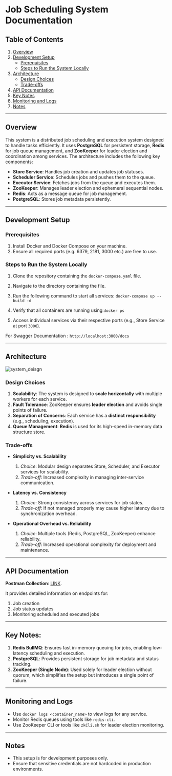 # Job Scheduling System Documentation

## Table of Contents  
1. [Overview](#overview)  
2. [Development Setup](#development-setup)  
   - [Prerequisites](#prerequisites)  
   - [Steps to Run the System Locally](#steps-to-run-the-system-locally)  
3. [Architecture](#architecture)  
   - [Design Choices](#design-choices)  
   - [Trade-offs](#trade-offs)  
4. [API Documentation](#api-documentation)  
5. [Key Notes](#key-notes)  
6. [Monitoring and Logs](#monitoring-and-logs)  
7. [Notes](#notes)  

---
## Overview

This system is a distributed job scheduling and execution system designed to handle tasks efficiently. It uses **PostgreSQL** for persistent storage, **Redis** for job queue management, and **ZooKeeper** for leader election and coordination among services. The architecture includes the following key components:

- **Store Service**: Handles job creation and updates job statuses.
- **Scheduler Service**: Schedules jobs and pushes them to the queue.
- **Executor Service**: Fetches jobs from the queue and executes them.
- **ZooKeeper**: Manages leader election and ephemeral sequential nodes.
- **Redis**: Acts as a message queue for job management.
- **PostgreSQL**: Stores job metadata persistently.

---

## Development Setup

### Prerequisites
1. Install Docker and Docker Compose on your machine.
2. Ensure all required ports (e.g. 6379, 2181, 3000 etc.) are free to use.

### Steps to Run the System Locally

1. Clone the repository containing the `docker-compose.yaml` file.
2. Navigate to the directory containing the file.
3. Run the following command to start all services: `docker-compose up --build -d`

4. Verify that all containers are running using:`docker ps`

5. Access individual services via their respective ports (e.g., Store Service at port `3000`).

For Swagger Documentation : 
```http://localhost:3000/docs```

---

## Architecture
![system_deisgn](https://pplx-res.cloudinary.com/image/upload/v1739254528/user_uploads/TCnQqHevDZIZXzN/image.jpg)
### Design Choices
1. **Scalability**: The system is designed to **scale horizontally** with multiple workers for each service.
2. **Fault Tolerance**: ZooKeeper ensures **leader election** and avoids single points of failure.
3. **Separation of Concerns**: Each service has a **distinct responsibility** (e.g., scheduling, execution).
4. **Queue Management**: **Redis** is used for its high-speed in-memory data structure store.

### Trade-offs
- **Simplicity vs. Scalability**
  1. *Choice*: Modular design separates Store, Scheduler, and Executor services for scalability.
  2. *Trade-off*: Increased complexity in managing inter-service communication.

- **Latency vs. Consistency**
  1. *Choice*: Strong consistency across services for job states.
  2. *Trade-off*: If not managed properly may cause higher latency due to synchronization overhead.

- **Operational Overhead vs. Reliability**
  1. *Choice*: Multiple tools (Redis, PostgreSQL, ZooKeeper) enhance reliability.
  2. *Trade-off*: Increased operational complexity for deployment and maintenance.

---


## API Documentation

**Postman Collection**: [LINK](https://documenter.getpostman.com/view/29155906/2sAYX9nfwU). 

It provides detailed information on endpoints for:
1. Job creation
2. Job status updates
3. Monitoring scheduled and executed jobs

---
## Key Notes:
  1. **Redis BullMQ**: Ensures fast in-memory queuing for jobs, enabling low-latency scheduling and execution.
  2. **PostgreSQL**: Provides persistent storage for job metadata and status tracking.
  3. **ZooKeeper (Single Node)**: Used solely for leader election without quorum, which simplifies the setup but introduces a single point of failure.
---


## Monitoring and Logs

- Use `docker logs <container_name>` to view logs for any service.
- Monitor Redis queues using tools like `redis-cli`.
- Use ZooKeeper CLI or tools like `zkCli.sh` for leader election monitoring.

---

## Notes

- This setup is for development purposes only.
- Ensure that sensitive credentials are not hardcoded in production environments.

